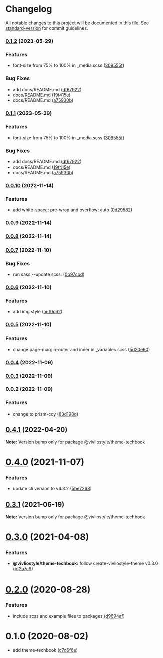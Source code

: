 # Changelog

All notable changes to this project will be documented in this file. See [standard-version](https://github.com/conventional-changelog/standard-version) for commit guidelines.

### [0.1.2](https://github.com/shinokada/prism-coy-theme/compare/v0.0.10...v0.1.2) (2023-05-29)


### Features

* font-size from 75% to 100% in _media.scss ([309555f](https://github.com/shinokada/prism-coy-theme/commit/309555f54085eeae4a2049d560fce085747b2693))


### Bug Fixes

* add docs/README.md ([df67922](https://github.com/shinokada/prism-coy-theme/commit/df67922d77fa64312df4b0325a62713ede127a81))
* docs/README.md ([19f415e](https://github.com/shinokada/prism-coy-theme/commit/19f415e220ab1d6fa368e6fc83bb6646891ce9d3))
* docs/README.md ([a75930b](https://github.com/shinokada/prism-coy-theme/commit/a75930bd11a41e24814122a92ecaf59540830581))

### [0.1.1](https://github.com/shinokada/prism-coy-theme/compare/v0.0.10...v0.1.1) (2023-05-29)


### Features

* font-size from 75% to 100% in _media.scss ([309555f](https://github.com/shinokada/prism-coy-theme/commit/309555f54085eeae4a2049d560fce085747b2693))


### Bug Fixes

* add docs/README.md ([df67922](https://github.com/shinokada/prism-coy-theme/commit/df67922d77fa64312df4b0325a62713ede127a81))
* docs/README.md ([19f415e](https://github.com/shinokada/prism-coy-theme/commit/19f415e220ab1d6fa368e6fc83bb6646891ce9d3))
* docs/README.md ([a75930b](https://github.com/shinokada/prism-coy-theme/commit/a75930bd11a41e24814122a92ecaf59540830581))

### [0.0.10](https://github.com/shinokada/prism-coy-theme/compare/v0.0.9...v0.0.10) (2022-11-14)


### Features

* add white-space: pre-wrap and overflow: auto ([0d29582](https://github.com/shinokada/prism-coy-theme/commit/0d29582d0abe6f3e7563539f61931d789f00d1c5))

### [0.0.9](https://github.com/shinokada/prism-coy-theme/compare/v0.0.8...v0.0.9) (2022-11-14)

### [0.0.8](https://github.com/shinokada/prism-coy-theme/compare/v0.0.7...v0.0.8) (2022-11-14)

### [0.0.7](https://github.com/shinokada/prism-coy-theme/compare/v0.0.6...v0.0.7) (2022-11-10)


### Bug Fixes

* run sass --update scss: ([0b97cbd](https://github.com/shinokada/prism-coy-theme/commit/0b97cbdf407640fa61d9ce77a09a168c9b5dec5d))

### [0.0.6](https://github.com/shinokada/prism-coy-theme/compare/v0.0.5...v0.0.6) (2022-11-10)


### Features

* add img style ([aef0c62](https://github.com/shinokada/prism-coy-theme/commit/aef0c62be7159c1d86ab287fe1c99352898dd327))

### [0.0.5](https://github.com/shinokada/prism-coy-theme/compare/v0.0.4...v0.0.5) (2022-11-10)


### Features

* change page-margin-outer and inner in _variables.scss ([5d20e60](https://github.com/shinokada/prism-coy-theme/commit/5d20e60d4c5e3be03220a5577e7f4344e3328cb9))

### [0.0.4](https://github.com/shinokada/prism-coy-theme/compare/v0.0.3...v0.0.4) (2022-11-09)

### [0.0.3](https://github.com/shinokada/rainbow-github-theme/compare/v0.0.2...v0.0.3) (2022-11-09)

### 0.0.2 (2022-11-09)


### Features

* change to prism-coy ([83d198d](https://github.com/shinokada/rainbow-github-theme/commit/83d198d8d62b2ebc2a52651c472438d25d0867f6))

## [0.4.1](https://github.com/vivliostyle/themes/compare/@vivliostyle/theme-techbook@0.4.0...@vivliostyle/theme-techbook@0.4.1) (2022-04-20)

**Note:** Version bump only for package @vivliostyle/theme-techbook

# [0.4.0](https://github.com/vivliostyle/themes/compare/@vivliostyle/theme-techbook@0.3.1...@vivliostyle/theme-techbook@0.4.0) (2021-11-07)

### Features

- update cli version to v4.3.2 ([5be7268](https://github.com/vivliostyle/themes/commit/5be72685499e73826def6859e04f6645c859391e))

## [0.3.1](https://github.com/vivliostyle/themes/compare/@vivliostyle/theme-techbook@0.3.0...@vivliostyle/theme-techbook@0.3.1) (2021-06-19)

**Note:** Version bump only for package @vivliostyle/theme-techbook

# [0.3.0](https://github.com/vivliostyle/themes/compare/@vivliostyle/theme-techbook@0.2.0...@vivliostyle/theme-techbook@0.3.0) (2021-04-08)

### Features

- **@vivliostyle/theme-techbook:** follow create-vivliostyle-theme v0.3.0 ([bf2a7c9](https://github.com/vivliostyle/themes/commit/bf2a7c90b4bd315181907d0091a7b118aa22846d))

# [0.2.0](https://github.com/vivliostyle/themes/compare/@vivliostyle/theme-techbook@0.1.0...@vivliostyle/theme-techbook@0.2.0) (2020-08-28)

### Features

- include scss and example files to packages ([d9694af](https://github.com/vivliostyle/themes/commit/d9694afea56d95569f707c19106b42ba56c28964))

# 0.1.0 (2020-08-02)

- add theme-techbook ([c7d6f6e](https://github.com/vivliostyle/themes/commit/c7d6f6e))
